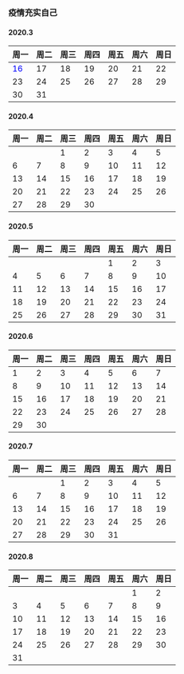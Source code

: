 <!--
 * @Author: your name
 * @Date: 2019-12-20 17:26:49
 * @LastEditTime: 2020-03-17 10:14:25
 * @LastEditors: Please set LastEditors
 * @Description: In User Settings Edit
 * @FilePath: /youzhijia.github.io/docs/plan/index.md
 -->
### 疫情充实自己

#### 2020.3

| 周一 | 周二 | 周三 | 周四 | 周五 | 周六 | 周日 |
|:-----|:-----|:-----|:-----|:-----|:-----|:-----|
| <span style="color:blue">16</span> | 17| 18 | 19 | 20 | 21 | 22 |
| 23 | 24 | 25 | 26 | 27 | 28 | 29 |
| 30 | 31 |  |  |  |  |  |

#### 2020.4

| 周一 | 周二 | 周三 | 周四 | 周五 | 周六 | 周日 |
|:-----|:-----|:-----|:-----|:-----|:-----|:-----|
|  |  | 1 | 2 | 3 | 4 | 5 |
| 6 | 7 | 8 | 9 | 10 | 11 | 12 |
| 13 | 14 | 15 | 16 | 17 | 18 | 19 |
| 20 | 21 | 22 | 23 | 24 | 25 | 26 |
| 27 | 28 | 29 | 30 |  |  |  |

#### 2020.5

| 周一 | 周二 | 周三 | 周四 | 周五 | 周六 | 周日 |
|:-----|:-----|:-----|:-----|:-----|:-----|:-----|
|  |  |  |  | 1 | 2 | 3 |
| 4 | 5 | 6 | 7 | 8 | 9 | 10 |
| 11 | 12 | 13 | 14 | 15 | 16 | 17 |
| 18 | 19 | 20 | 21 | 22 | 23 | 24 |
| 25 | 26 | 27 | 28 | 29 | 30 | 31 |

#### 2020.6

| 周一 | 周二 | 周三 | 周四 | 周五 | 周六 | 周日 |
|:-----|:-----|:-----|:-----|:-----|:-----|:-----|
| 1 | 2 | 3 | 4 | 5 | 6 | 7 |
| 8 | 9 | 10 | 11 | 12 | 13 | 14 |
| 15 | 16 | 17 | 18 | 19 | 20 | 21 |
| 22 | 23 | 24 | 25 | 26 | 27 | 28 |
| 29 | 30 |  |  |  |  |  |

#### 2020.7

| 周一 | 周二 | 周三 | 周四 | 周五 | 周六 | 周日 |
|:-----|:-----|:-----|:-----|:-----|:-----|:-----|
|  |  | 1 | 2 | 3 | 4 | 5 |
| 6 | 7 | 8 | 9 | 10 | 11 | 12 |
| 13 | 14 | 15 | 16 | 17 | 18 | 19 |
| 20 | 21 | 22 | 23 | 24 | 25 | 26 |
| 27 | 28 | 29 | 30 | 31 |  |  |

#### 2020.8

| 周一 | 周二 | 周三 | 周四 | 周五 | 周六 | 周日 |
|:-----|:-----|:-----|:-----|:-----|:-----|:-----|
|  |  |  |  |  | 1 | 2 |
| 3 | 4 | 5 | 6 | 7 | 8 | 9 |
| 10 | 11 | 12 | 13 | 14 | 15 | 16 |
| 17 | 18 | 19 | 20 | 21 | 22 | 23 |
| 24 | 25 | 26 | 27 | 28 | 29 | 30 |
| 31 |  |  |  |  |  |  |

